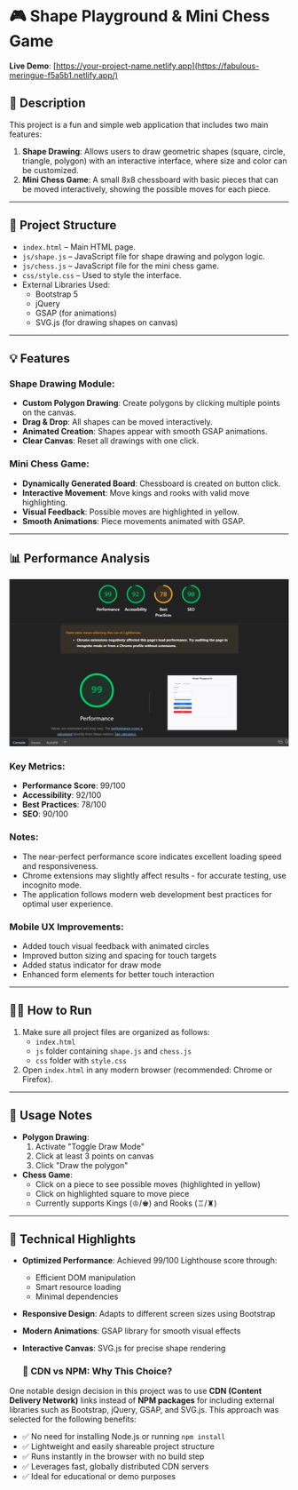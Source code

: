 # 🎮 Shape Playground & Mini Chess Game

**Live Demo**: [https://your-project-name.netlify.app](https://fabulous-meringue-f5a5b1.netlify.app/)

## 📝 Description

This project is a fun and simple web application that includes two main features:

1. **Shape Drawing**: Allows users to draw geometric shapes (square, circle, triangle, polygon) with an interactive interface, where size and color can be customized.
2. **Mini Chess Game**: A small 8x8 chessboard with basic pieces that can be moved interactively, showing the possible moves for each piece.

---

## 📁 Project Structure

- `index.html` – Main HTML page.
- `js/shape.js` – JavaScript file for shape drawing and polygon logic.
- `js/chess.js` – JavaScript file for the mini chess game.
- `css/style.css` – Used to style the interface.
- External Libraries Used:
  - Bootstrap 5
  - jQuery
  - GSAP (for animations)
  - SVG.js (for drawing shapes on canvas)

---

## 💡 Features

### Shape Drawing Module:

- **Custom Polygon Drawing**: Create polygons by clicking multiple points on the canvas.
- **Drag & Drop**: All shapes can be moved interactively.
- **Animated Creation**: Shapes appear with smooth GSAP animations.
- **Clear Canvas**: Reset all drawings with one click.

### Mini Chess Game:

- **Dynamically Generated Board**: Chessboard is created on button click.
- **Interactive Movement**: Move kings and rooks with valid move highlighting.
- **Visual Feedback**: Possible moves are highlighted in yellow.
- **Smooth Animations**: Piece movements animated with GSAP.

---

## 📊 Performance Analysis

![Lighthouse Performance Report](screenshot.png)

### Key Metrics:

- **Performance Score**: 99/100
- **Accessibility**: 92/100
- **Best Practices**: 78/100
- **SEO**: 90/100

### Notes:

- The near-perfect performance score indicates excellent loading speed and responsiveness.
- Chrome extensions may slightly affect results - for accurate testing, use incognito mode.
- The application follows modern web development best practices for optimal user experience.


### Mobile UX Improvements:
- Added touch visual feedback with animated circles
- Improved button sizing and spacing for touch targets
- Added status indicator for draw mode
- Enhanced form elements for better touch interaction

---



## 🧑‍💻 How to Run

1. Make sure all project files are organized as follows:
   - `index.html`
   - `js` folder containing `shape.js` and `chess.js`
   - `css` folder with `style.css`
2. Open `index.html` in any modern browser (recommended: Chrome or Firefox).

---

## 📌 Usage Notes

- **Polygon Drawing**:
  1. Activate "Toggle Draw Mode"
  2. Click at least 3 points on canvas
  3. Click "Draw the polygon"
- **Chess Game**:
  - Click on a piece to see possible moves (highlighted in yellow)
  - Click on highlighted square to move piece
  - Currently supports Kings (♔/♚) and Rooks (♖/♜)

---

## 🚀 Technical Highlights

- **Optimized Performance**: Achieved 99/100 Lighthouse score through:
  - Efficient DOM manipulation
  - Smart resource loading
  - Minimal dependencies
- **Responsive Design**: Adapts to different screen sizes using Bootstrap
- **Modern Animations**: GSAP library for smooth visual effects
- **Interactive Canvas**: SVG.js for precise shape rendering



  ### 📡 CDN vs NPM: Why This Choice?

One notable design decision in this project was to use **CDN (Content Delivery Network)** links instead of **NPM packages** for including external libraries such as Bootstrap, jQuery, GSAP, and SVG.js. This approach was selected for the following benefits:

- ✅ No need for installing Node.js or running `npm install`
- ✅ Lightweight and easily shareable project structure
- ✅ Runs instantly in the browser with no build step
- ✅ Leverages fast, globally distributed CDN servers
- ✅ Ideal for educational or demo purposes

